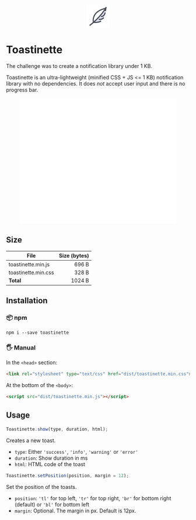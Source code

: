 <p style="text-align: center">
    <img src="docs/icon.png">
</p>

# Toastinette

The challenge was to create a notification library under 1 KB.

Toastinette is an ultra-lightweight (minified CSS + JS <= 1 KB) notification library with no dependencies. It does *not* accept user input and there is no progress bar.

<p style="text-align: center">
    <img src="docs/demo.gif">
</p>

## Size

| File                  | Size (bytes) |
| --------------------- | ------------:|
| toastinette.min.js    |        696 B |
| toastinette.min.css   |        328 B |
| **Total**             |       1024 B |

## Installation

### 📦 npm

```
npm i --save toastinette
```

### 🖐️ Manual

In the ```<head>``` section:
```html
<link rel="stylesheet" type="text/css" href="dist/toastinette.min.css">
```
At the bottom of the ```<body>```:
```html
<script src="dist/toastinette.min.js"></script>
```

## Usage

```js
Toastinette.show(type, duration, html);
```
Creates a new toast.
- ```type```: Either ```'success'```, ```'info'```, ```'warning'``` or ```'error'```
- ```duration```: Show duration in ms
- ```html```: HTML code of the toast

```js
Toastinette.setPosition(position, margin = 12);
```
Set the position of the toasts.
- ```position```: ```'tl'``` for top left, ```'tr'``` for top right, ```'br'``` for bottom right (default) or ```'bl'``` for bottom left
- ```margin```: Optional. The margin in px. Default is 12px.
